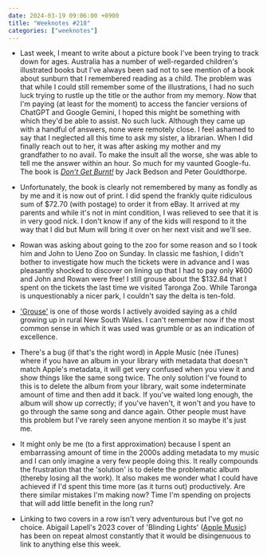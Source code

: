 ```yaml
---
date: 2024-03-19 09:06:00 +0900
title: "Weeknotes #218"
categories: ["weeknotes"]
---
```


- Last week, I meant to write about a picture book I've been trying to track down for ages. Australia has a number of well-regarded children's illustrated books but I've always been sad not to see mention of a book about sunburn that I remembered reading as a child. The problem was that while I could still remember some of the illustrations, I had no such luck trying to rustle up the title or the author from my memory. Now that I'm paying (at least for the moment) to access the fancier versions of ChatGPT and Google Gemini, I hoped this might be something with which they'd be able to assist. No such luck. Although they came up with a handful of answers, none were remotely close. I feel ashamed to say that I neglected all this time to ask my sister, a librarian. When I did finally reach out to her, it was after asking my mother and my grandfather to no avail. To make the insult all the worse, she was able to tell me the answer within an hour. So much for my vaunted Google-fu. The book is [_Don’t Get Burnt!_](https://www.austlit.edu.au/austlit/page/C390572) by Jack Bedson and Peter Gouldthorpe.

- Unfortunately, the book is clearly not remembered by many as fondly as by me and it is now out of print. I did spend the frankly quite ridiculous sum of $72.70 (with postage) to order it from eBay. It arrived at my parents and while it's not in mint condition, I was relieved to see that it is in very good nick. I don't know if any of the kids will respond to it the way that I did but Mum will bring it over on her next visit and we'll see.

- Rowan was asking about going to the zoo for some reason and so I took him and John to Ueno Zoo on Sunday. In classic me fashion, I didn't bother to investigate how much the tickets were in advance and I was pleasantly shocked to discover on lining up that I had to pay only ¥600 and John and Rowan were free! I still grouse about the $132.84 that I spent on the tickets the last time we visited Taronga Zoo. While Taronga is unquestionably a nicer park, I couldn't say the delta is ten-fold.

- ['Grouse'](https://en.wiktionary.org/wiki/grouse) is one of those words I actively avoided saying as a child growing up in rural New South Wales. I can't remember now if the most common sense in which it was used was grumble or as an indication of excellence.

- There's a bug (if that's the right word) in Apple Music (née iTunes) where if you have an album in your library with metadata that doesn't match Apple's metadata, it will get very confused when you view it and show things like the same song twice. The only solution I've found to this is to delete the album from your library, wait some indeterminate amount of time and then add it back. If you've waited long enough, the album will show up correctly; if you've haven't, it won't and you have to go through the same song and dance again. Other people must have this problem but I've rarely seen anyone mention it so maybe it's just me.

- It might only be me (to a first approximation) because I spent an embarrassing amount of time in the 2000s adding metadata to my music and I can only imagine a very few people doing this. It really compounds the frustration that the 'solution' is to delete the problematic album (thereby losing all the work). It also makes me wonder what I could have achieved if I'd spent this time more (as it turns out) productively. Are there similar mistakes I'm making now? Time I'm spending on projects that will add little benefit in the long run?

- Linking to two covers in a row isn't very adventurous but I've got no choice. Abigail Lapell's 2023 cover of 'Blinding Lights' ([Apple Music](https://music.apple.com/us/album/blinding-lights/1663028357?i=1663028385)) has been on repeat almost constantly that it would be disingenuous to link to anything else this week.
